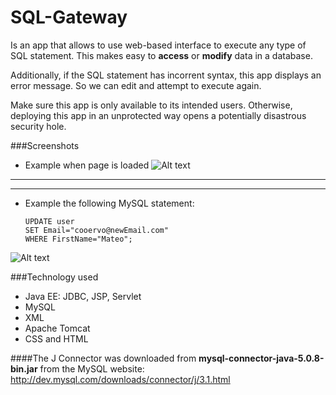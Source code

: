 # SQL-Gateway

Is an app that allows to use web-based interface to execute any type of SQL statement. This makes easy to **access** or **modify** data in a database.

Additionally, if the SQL statement has incorrent syntax, this app displays an error message. So we can edit and attempt to execute again.

Make sure this app is only available to its intended users. Otherwise, deploying this app in an unprotected way opens a potentially disastrous security hole.

###Screenshots
* Example when page is loaded
![Alt text](http://i.imgur.com/IGFt0VS.png)


-----------------------------------
---------
* Example the following MySQL statement:

      UPDATE user 
      SET Email="cooervo@newEmail.com" 
      WHERE FirstName="Mateo";

![Alt text](http://i.imgur.com/pnYnD0N.png)

###Technology used
* Java EE: JDBC, JSP, Servlet
* MySQL
* XML
* Apache Tomcat
* CSS and HTML

####The J Connector was downloaded from
**mysql-connector-java-5.0.8-bin.jar** from the MySQL website: http://dev.mysql.com/downloads/connector/j/3.1.html
